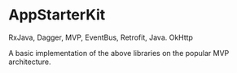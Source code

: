 # AppStarterKit
RxJava, Dagger, MVP, EventBus, Retrofit, Java. OkHttp

A basic implementation of the above libraries on the popular MVP architecture.
